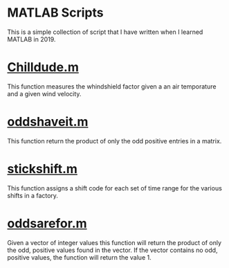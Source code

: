 # MATLAB Scripts
This is a simple collection of script that I have written when I learned MATLAB in 2019.

# [Chilldude.m](https://github.com/Austin-Daigle/MATLAB-Scripts/blob/main/chilldude.m)
This function measures the whindshield factor given a an air temporature
and a given wind velocity.

# [oddshaveit.m](https://github.com/Austin-Daigle/MATLAB-Scripts/blob/main/oddshaveit.m)
This function return the product of only the odd positive entries in a
matrix.

# [stickshift.m](https://github.com/Austin-Daigle/MATLAB-Scripts/blob/main/stickshift.m)
This function assigns a shift code for each set of time range for the
various shifts in a factory.

# [oddsarefor.m](https://github.com/Austin-Daigle/MATLAB-Scripts/blob/main/oddsarefor.m)
Given a vector of integer values this function will return the product of
only the odd, positive values found in the vector. If the vector contains
no odd, positive values, the function will return the value 1.
